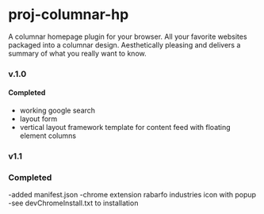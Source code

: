 # proj-columnar-hp
A columnar homepage plugin for your browser. All your favorite websites packaged into a columnar design. Aesthetically pleasing and delivers a summary of what you really want to know.

### v.1.0
#### Completed
- working google search
- layout form
- vertical layout framework template for content feed with floating element columns

### v1.1
### Completed
-added manifest.json
-chrome extension rabarfo industries icon with popup
-see devChromeInstall.txt to installation 

